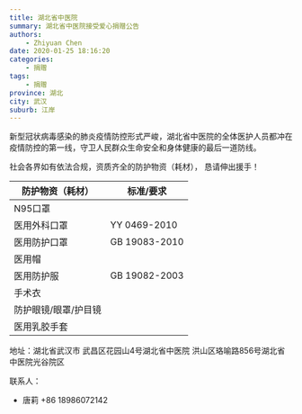 ```yaml
---
title: 湖北省中医院
summary: 湖北省中医院接受爱心捐赠公告
authors: 
    - Zhiyuan Chen
date: 2020-01-25 18:16:20
categories: 
    - 捐赠
tags: 
    - 捐赠
province: 湖北
city: 武汉
suburb: 江岸
---
```


新型冠状病毒感染的肺炎疫情防控形式严峻，湖北省中医院的全体医护人员都冲在疫情防控的第一线，守卫人民群众生命安全和身体健康的最后一道防线。

社会各界如有依法合规，资质齐全的防护物资（耗材）， 恳请伸出援手！

|  防护物资（耗材）  |  标准/要求  |
|------------------|-----------|
|  N95口罩  |  
|  医用外科口罩  |  YY 0469-2010
|  医用防护口罩  |  GB 19083-2010
|  医用帽  |  
|  医用防护服  |  GB 19082-2003
|  手术衣  |  
|  防护眼镜/眼罩/护目镜  |  
|  医用乳胶手套  |  

地址：湖北省武汉市 武昌区花园山4号湖北省中医院 洪山区珞喻路856号湖北省中医院光谷院区

联系人：

+ 唐莉 +86 18986072142
